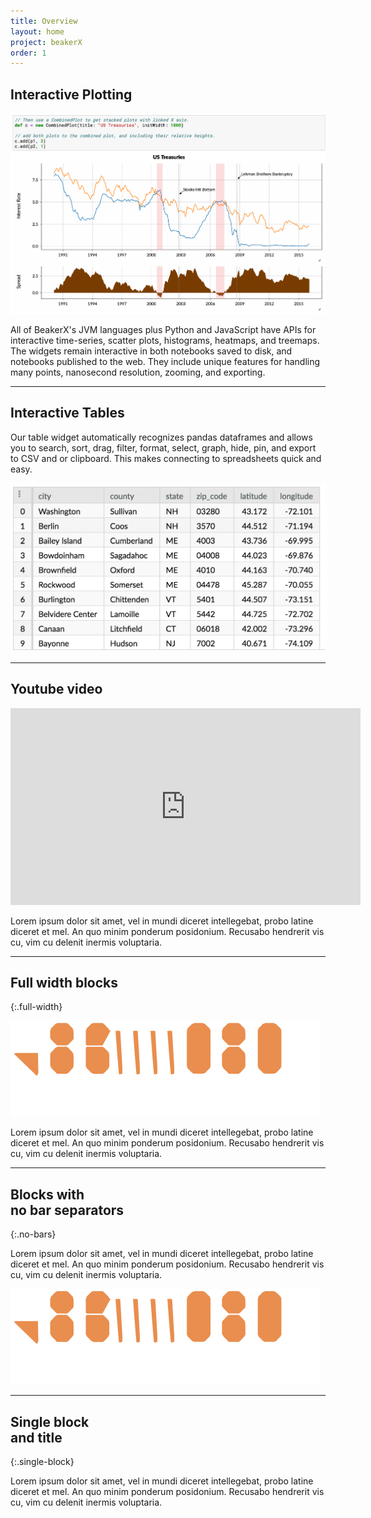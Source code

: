 ```yaml
---
title: Overview
layout: home
project: beakerX
order: 1
---
```


## Interactive Plotting

![image title](/static/img/time-series.png)

All of BeakerX's JVM languages plus Python and JavaScript have APIs
for interactive time-series, scatter plots, histograms, heatmaps, and
treemaps.  The widgets remain interactive in both notebooks saved to
disk, and notebooks published to the web.  They include unique
features for handling many points, nanosecond resolution, zooming, and
exporting.

***

## Interactive Tables

Our table widget automatically recognizes pandas dataframes and allows
you to search, sort, drag, filter, format, select, graph, hide, pin,
and export to CSV and or clipboard.  This makes connecting to
spreadsheets quick and easy.

![image title](/static/img/table.png)

***
## Youtube video

<iframe width="560" height="315" src="https://www.youtube.com/embed/FYslrc1-NGE" frameborder="0" allowfullscreen></iframe>

Lorem ipsum dolor sit amet, vel in mundi diceret intellegebat, probo latine diceret et mel. An quo minim ponderum posidonium. Recusabo hendrerit vis cu, vim cu delenit inermis voluptaria.

***

## Full width blocks
{:.full-width}

![image title](/static/img/stats-3.png)

Lorem ipsum dolor sit amet, vel in mundi diceret intellegebat, probo latine diceret et mel. An quo minim ponderum posidonium. Recusabo hendrerit vis cu, vim cu delenit inermis voluptaria.

***

## Blocks with<br>no bar separators
{:.no-bars}

Lorem ipsum dolor sit amet, vel in mundi diceret intellegebat, probo latine diceret et mel. An quo minim ponderum posidonium. Recusabo hendrerit vis cu, vim cu delenit inermis voluptaria.

![image title](/static/img/stats-3.png)

***

## Single block<br>and title
{:.single-block}

Lorem ipsum dolor sit amet, vel in mundi diceret intellegebat, probo latine diceret et mel. An quo minim ponderum posidonium. Recusabo hendrerit vis cu, vim cu delenit inermis voluptaria.
